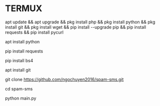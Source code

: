 # TERMUX

apt update && apt upgrade && pkg install php && pkg install python && pkg install git && pkg install wget && pip install --upgrade pip && pip install requests && pip install pycurl

apt install python

pip install requests

pip install bs4

apt install git

git clone https://github.com/ngochuyen2016/spam-sms.git

cd spam-sms 

python main.py

